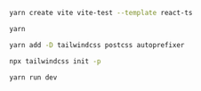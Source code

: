 ```sh
yarn create vite vite-test --template react-ts
```
```sh
yarn
```
```sh
yarn add -D tailwindcss postcss autoprefixer
```
```sh
npx tailwindcss init -p
```
```sh
yarn run dev
```